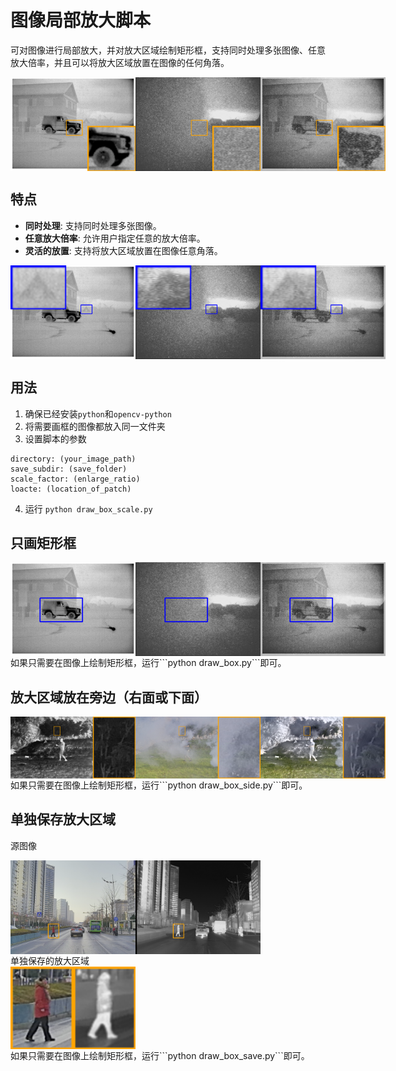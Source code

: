 # 图像局部放大脚本

可对图像进行局部放大，并对放大区域绘制矩形框，支持同时处理多张图像、任意放大倍率，并且可以将放大区域放置在图像的任何角落。

<div style="display: flex;">
    <img src="test_data/right_down/30ir_box.png" width="200">
    <img src="test_data/right_down/30vis_box.png" width="200">
    <img src="test_data/right_down/fusion_box.png" width="200">
</div>

## 特点

- **同时处理**: 支持同时处理多张图像。
- **任意放大倍率**: 允许用户指定任意的放大倍率。
- **灵活的放置**: 支持将放大区域放置在图像任意角落。


<div style="display: flex;">
    <img src="test_data/left_up/30ir_box.png" width="200">
    <img src="test_data/left_up/30vis_box.png" width="200">
    <img src="test_data/left_up/fusion_box.png" width="200">
</div>


## 用法

1. 确保已经安装```python```和```opencv-python```
2. 将需要画框的图像都放入同一文件夹
3. 设置脚本的参数
```
directory: (your_image_path)
save_subdir: (save_folder)
scale_factor: (enlarge_ratio) 
loacte: (location_of_patch)
```
4. 运行 ```python draw_box_scale.py``` 

## 只画矩形框
<div style="display: flex;">
    <img src="test_data/box/30ir_box.png" width="200">
    <img src="test_data/box/30vis_box.png" width="200">
    <img src="test_data/box/fusion_box.png" width="200">
</div>
如果只需要在图像上绘制矩形框，运行```python draw_box.py```即可。


## 放大区域放在旁边（右面或下面）
<div style="display: flex;">
    <img src="test_data/side/ir.png" width="200">
    <img src="test_data/side/vi.png" width="200">
    <img src="test_data/side/fu.png" width="200">
</div>
如果只需要在图像上绘制矩形框，运行```python draw_box_side.py```即可。


## 单独保存放大区域
源图像
<div style="display: flex;">
    <img src="test_data/single/03708_box.png" width="200">
    <img src="test_data/single/03708ir_box.png" width="200">
</div>
单独保存的放大区域
<div style="display: flex;">
    <img src="test_data/single/03708_crop.png" width="100">
    <img src="test_data/single/03708ir_crop.png" width="100">
</div>
如果只需要在图像上绘制矩形框，运行```python draw_box_save.py```即可。